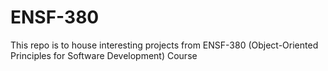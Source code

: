 # ENSF-380
This repo is to house interesting projects from ENSF-380 (Object-Oriented Principles for Software Development) Course
